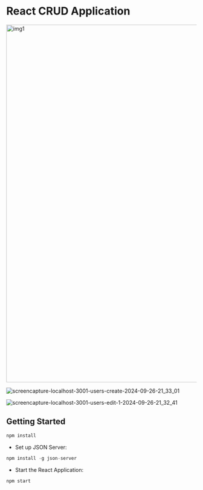 # React CRUD Application

<img width="946" alt="img1" src="https://github.com/user-attachments/assets/65ef2408-47c0-43c4-81df-8a951458a86e">

![screencapture-localhost-3001-users-create-2024-09-26-21_33_01](https://github.com/user-attachments/assets/0d90cf6c-0638-4e35-af26-2385f6c694a0)

![screencapture-localhost-3001-users-edit-1-2024-09-26-21_32_41](https://github.com/user-attachments/assets/262e5b52-a0c1-4917-9aa0-c726d43eea50)


## Getting Started

```javascript
npm install
```

-  Set up JSON Server:
```javascript
npm install -g json-server
```

-  Start the React Application:
```javascript
npm start
```

